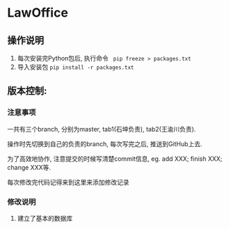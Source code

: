 # LawOffice

## 操作说明
1. 每次安装完Python包后, 执行命令
` pip freeze > packages.txt`
2. 导入安装包 `pip install -r packages.txt`

## 版本控制:


### 注意事项
一共有三个branch, 分别为master, tab1(石坤负责), tab2(王渝川负责). 

操作时先切换到自己的负责的branch, 每次写完之后, 推送到GitHub上去. 

为了高效地协作, 注意提交的时候写清楚commit信息, eg. add XXX;  finish XXX; change XXX等.

每次修改完代码记得来到这里来添加修改记录

### 修改说明

1. 建立了基本的数据库